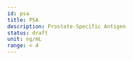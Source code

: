 ```yaml
---
id: psa
title: PSA
description: Prostate-Specific Antigen
status: draft
unit: ng/mL
range: < 4
---
```

